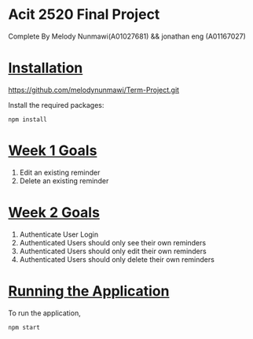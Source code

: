 
# Acit 2520 Final Project
  Complete By Melody Nunmawi(A01027681) && jonathan eng (A01167027)

# <ins>**Installation**</ins>

https://github.com/melodynunmawi/Term-Project.git


Install the required packages:

```
npm install
```

# <ins>**Week 1 Goals**</ins>

1. Edit an existing reminder
2. Delete an existing reminder

# <ins>**Week 2 Goals**</ins>

1. Authenticate User Login
2. Authenticated Users should only see their own reminders
3. Authenticated Users should only edit their own reminders
4. Authenticated Users should only delete their own reminders

# <ins>**Running the Application**</ins>

To run the application,

```
npm start
